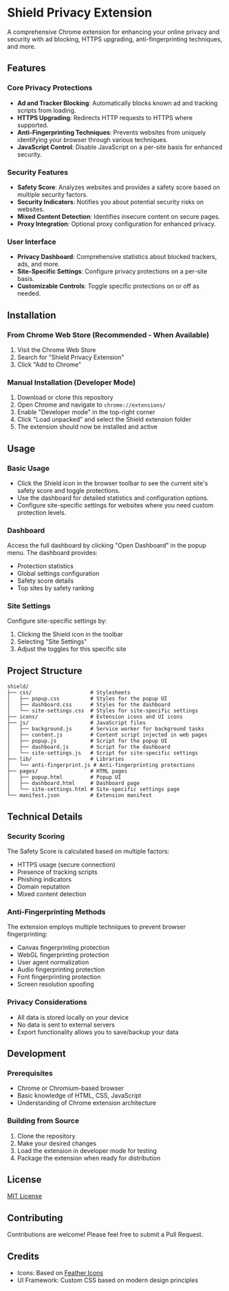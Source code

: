 # Shield Privacy Extension

A comprehensive Chrome extension for enhancing your online privacy and security with ad blocking, HTTPS upgrading, anti-fingerprinting techniques, and more.

## Features

### Core Privacy Protections
- **Ad and Tracker Blocking**: Automatically blocks known ad and tracking scripts from loading.
- **HTTPS Upgrading**: Redirects HTTP requests to HTTPS where supported.
- **Anti-Fingerprinting Techniques**: Prevents websites from uniquely identifying your browser through various techniques.
- **JavaScript Control**: Disable JavaScript on a per-site basis for enhanced security.

### Security Features
- **Safety Score**: Analyzes websites and provides a safety score based on multiple security factors.
- **Security Indicators**: Notifies you about potential security risks on websites.
- **Mixed Content Detection**: Identifies insecure content on secure pages.
- **Proxy Integration**: Optional proxy configuration for enhanced privacy.

### User Interface
- **Privacy Dashboard**: Comprehensive statistics about blocked trackers, ads, and more.
- **Site-Specific Settings**: Configure privacy protections on a per-site basis.
- **Customizable Controls**: Toggle specific protections on or off as needed.

## Installation

### From Chrome Web Store (Recommended - When Available)
1. Visit the Chrome Web Store
2. Search for "Shield Privacy Extension"
3. Click "Add to Chrome"

### Manual Installation (Developer Mode)
1. Download or clone this repository
2. Open Chrome and navigate to `chrome://extensions/`
3. Enable "Developer mode" in the top-right corner
4. Click "Load unpacked" and select the Shield extension folder
5. The extension should now be installed and active

## Usage

### Basic Usage
- Click the Shield icon in the browser toolbar to see the current site's safety score and toggle protections.
- Use the dashboard for detailed statistics and configuration options.
- Configure site-specific settings for websites where you need custom protection levels.

### Dashboard
Access the full dashboard by clicking "Open Dashboard" in the popup menu. The dashboard provides:
- Protection statistics
- Global settings configuration
- Safety score details
- Top sites by safety ranking

### Site Settings
Configure site-specific settings by:
1. Clicking the Shield icon in the toolbar
2. Selecting "Site Settings"
3. Adjust the toggles for this specific site

## Project Structure

```
shield/
├── css/                   # Stylesheets
│   ├── popup.css          # Styles for the popup UI
│   ├── dashboard.css      # Styles for the dashboard
│   └── site-settings.css  # Styles for site-specific settings
├── icons/                 # Extension icons and UI icons
├── js/                    # JavaScript files
│   ├── background.js      # Service worker for background tasks
│   ├── content.js         # Content script injected in web pages
│   ├── popup.js           # Script for the popup UI
│   ├── dashboard.js       # Script for the dashboard
│   └── site-settings.js   # Script for site-specific settings
├── lib/                   # Libraries
│   └── anti-fingerprint.js # Anti-fingerprinting protections
├── pages/                 # HTML pages
│   ├── popup.html         # Popup UI
│   ├── dashboard.html     # Dashboard page
│   └── site-settings.html # Site-specific settings page
└── manifest.json          # Extension manifest
```

## Technical Details

### Security Scoring
The Safety Score is calculated based on multiple factors:
- HTTPS usage (secure connection)
- Presence of tracking scripts
- Phishing indicators
- Domain reputation
- Mixed content detection

### Anti-Fingerprinting Methods
The extension employs multiple techniques to prevent browser fingerprinting:
- Canvas fingerprinting protection
- WebGL fingerprinting protection
- User agent normalization
- Audio fingerprinting protection
- Font fingerprinting protection
- Screen resolution spoofing

### Privacy Considerations
- All data is stored locally on your device
- No data is sent to external servers
- Export functionality allows you to save/backup your data

## Development

### Prerequisites
- Chrome or Chromium-based browser
- Basic knowledge of HTML, CSS, JavaScript
- Understanding of Chrome extension architecture

### Building from Source
1. Clone the repository
2. Make your desired changes
3. Load the extension in developer mode for testing
4. Package the extension when ready for distribution

## License
[MIT License](LICENSE)

## Contributing
Contributions are welcome! Please feel free to submit a Pull Request.

## Credits
- Icons: Based on [Feather Icons](https://feathericons.com/)
- UI Framework: Custom CSS based on modern design principles 